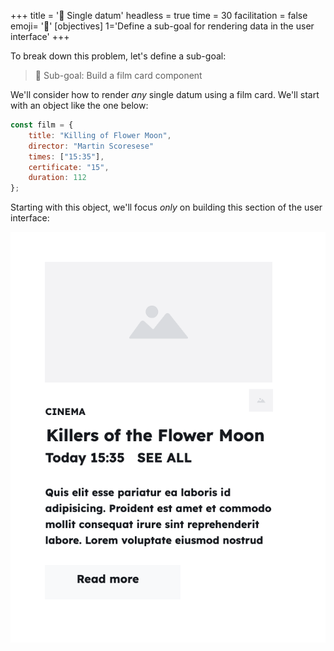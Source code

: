 +++
title = '💽 Single datum'
headless = true
time = 30
facilitation = false
emoji= '🧩'
[objectives]
    1='Define a sub-goal for rendering data in the user interface'
+++

To break down this problem, let's define a sub-goal:

> 🎯 Sub-goal: Build a film card component

We'll consider how to render _any_ single datum using a film card. We'll start with an object like the one below:

```js
const film = {
    title: "Killing of Flower Moon",
    director: "Martin Scoresese"
    times: ["15:35"],
    certificate: "15",
    duration: 112
};
```

Starting with this object, we'll focus _only_ on building this section of the user interface:

![single-film-display](single-film-display.png)
